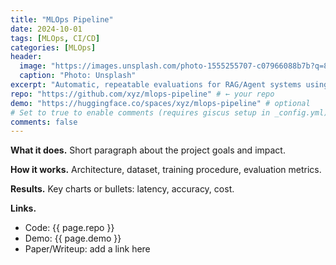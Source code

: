 ```yaml
---
title: "MLOps Pipeline"
date: 2024-10-01
tags: [MLOps, CI/CD]
categories: [MLOps]
header:
  image: "https://images.unsplash.com/photo-1555255707-c07966088b7b?q=80&w=2400&auto=format&fit=crop"
  caption: "Photo: Unsplash"
excerpt: "Automatic, repeatable evaluations for RAG/Agent systems using rubric- and task-based tests."
repo: "https://github.com/xyz/mlops-pipeline" # ← your repo
demo: "https://huggingface.co/spaces/xyz/mlops-pipeline" # optional
# Set to true to enable comments (requires giscus setup in _config.yml)
comments: false
---
```


**What it does.** Short paragraph about the project goals and impact.

**How it works.** Architecture, dataset, training procedure, evaluation metrics.

**Results.** Key charts or bullets: latency, accuracy, cost.

**Links.**
- Code: {{ page.repo }}
- Demo: {{ page.demo }}
- Paper/Writeup: add a link here
